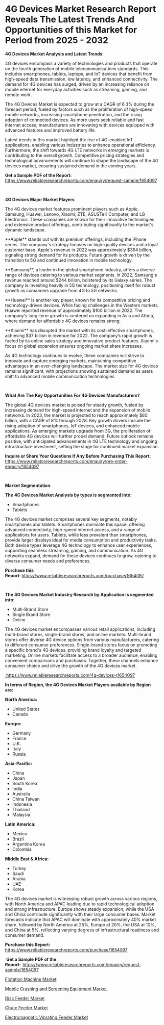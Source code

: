 <p><h1>4G Devices Market Research Report Reveals The Latest Trends And Opportunities of this Market for Period from 2025 - 2032</h1></p><p><strong>4G Devices Market Analysis and Latest Trends</strong></p>
<p><p>4G devices encompass a variety of technologies and products that operate on the fourth generation of mobile telecommunications standards. This includes smartphones, tablets, laptops, and IoT devices that benefit from high-speed data transmission, low latency, and enhanced connectivity. The demand for 4G devices has surged, driven by an increasing reliance on mobile internet for everyday activities such as streaming, gaming, and remote work.</p><p>The 4G Devices Market is expected to grow at a CAGR of 6.3% during the forecast period, fueled by factors such as the proliferation of high-speed mobile networks, increasing smartphone penetration, and the rising adoption of connected devices. As more users seek reliable and fast internet access, manufacturers are innovating with devices equipped with advanced features and improved battery life.</p><p>Latest trends in this market highlight the rise of 4G-enabled IoT applications, enabling various industries to enhance operational efficiency. Furthermore, the shift towards 4G LTE networks in emerging markets is contributing to the overall growth. Competitive pricing strategies and technological advancements will continue to shape the landscape of the 4G devices market, ensuring sustained demand in the coming years.</p></p>
<p><strong>Get a Sample PDF of the Report:&nbsp;</strong> <a href="https://www.reliableresearchreports.com/enquiry/request-sample/1654097?utm_campaign=10&utm_medium=2&utm_source=Github&utm_content=ia&utm_term=07032025&utm_id=4g-devices">https://www.reliableresearchreports.com/enquiry/request-sample/1654097</a></p>
<p>&nbsp;</p>
<p><strong>4G Devices Major Market Players</strong></p>
<p><p>The 4G devices market features prominent players such as Apple, Samsung, Huawei, Lenovo, Xiaomi, ZTE, ASUSTeK Computer, and LG Electronics. These companies are known for their innovative technologies and extensive product offerings, contributing significantly to the market's dynamic landscape.</p><p>**Apple** stands out with its premium offerings, including the iPhone series. The company's strategy focuses on high-quality devices and a loyal customer base. Apple's revenue in 2022 was approximately $394 billion, signaling strong demand for its products. Future growth is driven by the transition to 5G and continued innovation in mobile technology.</p><p>**Samsung**, a leader in the global smartphone industry, offers a diverse range of devices catering to various market segments. In 2022, Samsung's revenue reached around $244 billion, bolstered by its Galaxy series. The company is investing heavily in 5G technology, positioning itself for robust growth as consumers upgrade from 4G to 5G networks.</p><p>**Huawei** is another key player, known for its competitive pricing and technology-driven devices. While facing challenges in the Western markets, Huawei reported revenue of approximately $100 billion in 2022. The company's long-term growth is centered on expanding in Asia and Africa, where demand for affordable 4G devices remains strong.</p><p>**Xiaomi** has disrupted the market with its cost-effective smartphones, achieving $37 billion in revenue for 2022. The company’s rapid growth is fueled by its online sales strategy and innovative product features. Xiaomi's focus on global expansion ensures ongoing market share increases.</p><p>As 4G technology continues to evolve, these companies will strive to innovate and capture emerging markets, maintaining competitive advantages in an ever-changing landscape. The market size for 4G devices remains significant, with projections showing sustained demand as users shift to advanced mobile communication technologies.</p></p>
<p>&nbsp;</p>
<p><strong>What Are The Key Opportunities For 4G Devices Manufacturers?</strong></p>
<p><p>The global 4G devices market is poised for steady growth, fueled by increasing demand for high-speed internet and the expansion of mobile networks. In 2023, the market is projected to reach approximately $80 billion, with a CAGR of 8% through 2028. Key growth drivers include the rising adoption of smartphones, IoT devices, and enhanced mobile applications. As emerging markets upgrade from 3G, the proliferation of affordable 4G devices will further propel demand. Future outlook remains positive, with anticipated advancements in 4G LTE technology and ongoing infrastructure investment, setting the stage for continued market expansion.</p></p>
<p><strong>Inquire or Share Your Questions If Any Before Purchasing This Report:</strong> <a href="https://www.reliableresearchreports.com/enquiry/pre-order-enquiry/1654097?utm_campaign=10&utm_medium=2&utm_source=Github&utm_content=ia&utm_term=07032025&utm_id=4g-devices">https://www.reliableresearchreports.com/enquiry/pre-order-enquiry/1654097</a></p>
<p>&nbsp;</p>
<p><strong>Market Segmentation</strong></p>
<p><strong>The 4G Devices Market Analysis by types is segmented into:</strong></p>
<p><ul><li>Smartphones</li><li>Tablets</li></ul></p>
<p><p>The 4G devices market comprises several key segments, notably smartphones and tablets. Smartphones dominate this space, offering advanced connectivity, high-speed internet access, and a range of applications for users. Tablets, while less prevalent than smartphones, provide larger displays ideal for media consumption and productivity tasks. Both device types leverage 4G technology to enhance user experiences, supporting seamless streaming, gaming, and communication. As 4G networks expand, demand for these devices continues to grow, catering to diverse consumer needs and preferences.</p></p>
<p><strong>Purchase this Report:&nbsp;</strong><a href="https://www.reliableresearchreports.com/purchase/1654097?utm_campaign=10&utm_medium=2&utm_source=Github&utm_content=ia&utm_term=07032025&utm_id=4g-devices">https://www.reliableresearchreports.com/purchase/1654097</a></p>
<p>&nbsp;</p>
<p><strong>The 4G Devices Market Industry Research by Application is segmented into:</strong></p>
<p><ul><li>Multi-Brand Store</li><li>Single Brand Store</li><li>Online</li></ul></p>
<p><p>The 4G devices market encompasses various retail applications, including multi-brand stores, single-brand stores, and online markets. Multi-brand stores offer diverse 4G device options from various manufacturers, catering to different consumer preferences. Single-brand stores focus on promoting a specific brand's 4G devices, providing brand loyalty and targeted marketing. Online markets facilitate access to a broader audience, enabling convenient comparisons and purchases. Together, these channels enhance consumer choice and drive the growth of the 4G devices market.</p></p>
<p><a href="https://www.reliableresearchreports.com/4g-devices-r1654097?utm_campaign=10&utm_medium=2&utm_source=Github&utm_content=ia&utm_term=07032025&utm_id=4g-devices">&nbsp;https://www.reliableresearchreports.com/4g-devices-r1654097</a></p>
<p><strong>In terms of Region, the 4G Devices Market Players available by Region are:</strong></p>
<p>
    <p> <strong> North America: </strong>
        <ul>
            <li>United States</li>
            <li>Canada</li>
        </ul>
        </p> 
    <p> <strong> Europe: </strong>
        <ul>
            <li>Germany</li>
            <li>France</li>
            <li>U.K.</li>
            <li>Italy</li>
            <li>Russia</li>
        </ul>
        </p> 
    <p> <strong> Asia-Pacific: </strong>
        <ul>
            <li>China</li>
            <li>Japan</li>
            <li>South Korea</li>
            <li>India</li>
            <li>Australia</li>
            <li>China Taiwan</li>
            <li>Indonesia</li>
            <li>Thailand</li>
            <li>Malaysia</li>
        </ul>
        </p> 
    <p> <strong> Latin America: </strong>
        <ul>
            <li>Mexico</li>
            <li>Brazil</li>
            <li>Argentina Korea</li>
            <li>Colombia</li>
        </ul>
        </p> 
    <p> <strong> Middle East & Africa: </strong>
        <ul>
            <li>Turkey</li>
            <li>Saudi</li>
            <li>Arabia</li>
            <li>UAE</li>
            <li>Korea</li>
        </ul>
    </p>
    </p>
<p><p>The 4G devices market is witnessing robust growth across various regions, with North America and APAC leading due to rapid technological adoption and strong infrastructure. Europe shows steady expansion, while the USA and China contribute significantly with their large consumer bases. Market forecasts indicate that APAC will dominate with approximately 40% market share, followed by North America at 25%, Europe at 20%, the USA at 10%, and China at 5%, reflecting varying degrees of infrastructural readiness and consumer demand.</p></p>
<p><strong>Purchase this Report: </strong><a href="https://www.reliableresearchreports.com/purchase/1654097?utm_campaign=10&utm_medium=2&utm_source=Github&utm_content=ia&utm_term=07032025&utm_id=4g-devices">https://www.reliableresearchreports.com/purchase/1654097</a></p>
<p>&nbsp;<strong>Get a Sample PDF of the Report:&nbsp;&nbsp;</strong><a href="https://www.reliableresearchreports.com/enquiry/request-sample/1654097?utm_campaign=10&utm_medium=2&utm_source=Github&utm_content=ia&utm_term=07032025&utm_id=4g-devices">https://www.reliableresearchreports.com/enquiry/request-sample/1654097</a></p>
<p><strong></strong></p>
<p><p><a href="https://github.com/eymermanda0p/Market-Research-Report-List-1/blob/main/flotation-machine-market.md?utm_campaign=10&utm_medium=2&utm_source=Github&utm_content=ia&utm_term=07032025&utm_id=4g-devices">Flotation Machine Market</a></p><p><a href="https://github.com/debowflaggqw/Market-Research-Report-List-1/blob/main/mobile-crushing-and-screening-equipment-market.md?utm_campaign=10&utm_medium=2&utm_source=Github&utm_content=ia&utm_term=07032025&utm_id=4g-devices">Mobile Crushing and Screening Equipment Market</a></p><p><a href="https://github.com/weisonmanych/Market-Research-Report-List-1/blob/main/disc-feeder-market.md?utm_campaign=10&utm_medium=2&utm_source=Github&utm_content=ia&utm_term=07032025&utm_id=4g-devices">Disc Feeder Market</a></p><p><a href="https://github.com/herakterroem/Market-Research-Report-List-1/blob/main/chute-feeder-market.md?utm_campaign=10&utm_medium=2&utm_source=Github&utm_content=ia&utm_term=07032025&utm_id=4g-devices">Chute Feeder Market</a></p><p><a href="https://github.com/guzasbahsas/Market-Research-Report-List-1/blob/main/electromagnetic-vibrating-feeder-market.md?utm_campaign=10&utm_medium=2&utm_source=Github&utm_content=ia&utm_term=07032025&utm_id=4g-devices">Electromagnetic Vibrating Feeder Market</a></p></p>